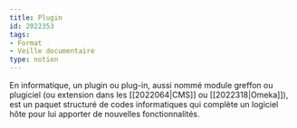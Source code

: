 ```yaml
---
title: Plugin
id: 2022353
tags:
- Format
- Veille documentaire
type: notion
---
```


En informatique, un plugin ou plug-in, aussi nommé module greffon ou plugiciel (ou extension dans les [[2022064|CMS]] ou [[2022318|Omeka]]), est un paquet structuré de codes informatiques qui complète un logiciel hôte pour lui apporter de nouvelles fonctionnalités. 

